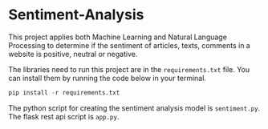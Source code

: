 # Sentiment-Analysis
This project applies both Machine Learning and Natural Language Processing to determine if the sentiment of articles, texts, comments in a website is positive, neutral or negative.

The libraries need to run this project are in the `requirements.txt` file.
You can install them by running the code below in your terminal.

```python
pip install -r requirements.txt
```
The python script for creating the sentiment analysis model is `sentiment.py`.
The flask rest api script is `app.py`.
